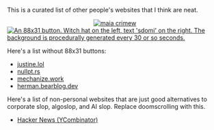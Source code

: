 This is a curated list of other people's websites that I think are neat.


<style>
.badges {
    display: flex;
    justify-content: center;
    align-items: center;
    flex-wrap: wrap;
}

.badges img {
    border: none;
}
</style>
<div class='badges'>
    <a rel="noreferrer" href="https://maia.crimew.gay" target="_blank"><img src="//maia.crimew.gay/badges/maia.crimew.gay.png" alt="maia crimew" title="my site :3"></a>
<a href="//sdomi.pl/">
	<img src="//sdomi.pl/img/button.bmp" alt="An 88x31 button. Witch hat on the left, text 'sdomi' on the right. The background is procedurally generated every 30 or so seconds." title="sdomi's webpage">
</a>
</div>


Here's a list without 88x31 buttons:

<ul>
<li><a href="//justine.lol">justine.lol</a></li>
<li><a href="//nullpt.rs">nullpt.rs</a></li>
<li><a href="//mechanize.work">mechanize.work</a></li>
<li><a href="//herman.bearblog.dev">herman.bearblog.dev</a></li>
</ul>

Here's a list of non-personal websites that are just good alternatives to
corporate slop, algoslop, and AI slop. Replace doomscrolling with this.

<ul>
<li><a href="//news.ycombinator.com">Hacker News (YCombinator)</a></li>
</ul>

